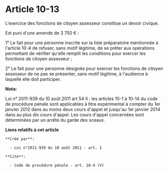 # Article 10-13

L'exercice des fonctions de citoyen assesseur constitue un devoir civique. 

Est puni d'une amende de 3 750 € : 

1° Le fait pour une personne inscrite sur la liste préparatoire mentionnée à l'article 10-4 de refuser, sans motif légitime,
de se prêter aux opérations permettant de vérifier qu'elle remplit les conditions pour exercer les fonctions de citoyen
assesseur ; 

2° Le fait pour une personne désignée pour exercer les fonctions de citoyen assesseur de ne pas se présenter, sans motif
légitime, à l'audience à laquelle elle doit participer.

**Nota:**

Loi n° 2011-939 du 10 août 2011 art 54 II : les articles 10-1 à 10-14 du code de procédure pénale sont applicables à titre
expérimental à compter du 1er janvier 2012 dans au moins deux cours d'appel et jusqu'au 1er janvier 2014 dans au plus dix
cours d'appel. Les cours d'appel concernées sont déterminées par un arrêté du garde des sceaux.

**Liens relatifs à cet article**

	**Créé par**:

	  - Loi n°2011-939 du 10 août 2011 - art. 1

	**Cite**:

	  - Code de procédure pénale - art. 10-4 (V)

